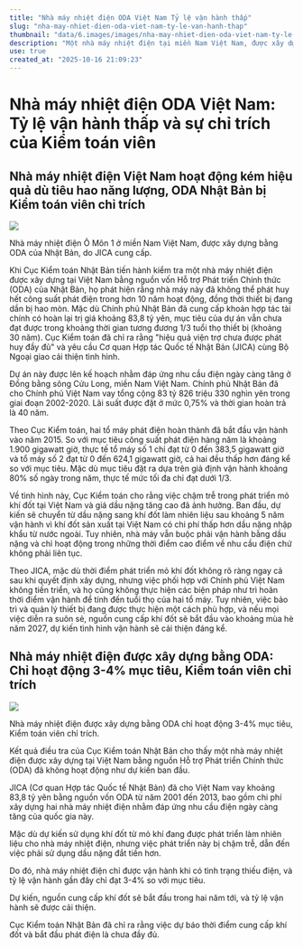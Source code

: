 ```yaml
---
title: "Nhà máy nhiệt điện ODA Việt Nam Tỷ lệ vận hành thấp"
slug: "nha-may-nhiet-dien-oda-viet-nam-ty-le-van-hanh-thap"
thumbnail: "data/6.images/images/nha-may-nhiet-dien-oda-viet-nam-ty-le-van-hanh-thap.webp"
description: "Một nhà máy nhiệt điện tại miền Nam Việt Nam, được xây dựng bằng khoản hỗ trợ ODA 83,8 tỷ yên của Nhật Bản, đã vận hành dưới công suất thiết kế trong hơn một thập kỷ. Kiểm toán Nhật Bản đã chỉ trích việc này, nhấn mạnh hiệu quả viện trợ chưa đạt được."
use: true
created_at: "2025-10-16 21:09:23"
---
```


# Nhà máy nhiệt điện ODA Việt Nam: Tỷ lệ vận hành thấp và sự chỉ trích của Kiểm toán viên

## Nhà máy nhiệt điện Việt Nam hoạt động kém hiệu quả dù tiêu hao năng lượng, ODA Nhật Bản bị Kiểm toán viên chỉ trích

![](/images/20251016-00000083-mai-000-1-view.webp)

Nhà máy nhiệt điện Ô Môn 1 ở miền Nam Việt Nam, được xây dựng bằng ODA của Nhật Bản, do JICA cung cấp.

Khi Cục Kiểm toán Nhật Bản tiến hành kiểm tra một nhà máy nhiệt điện được xây dựng tại Việt Nam bằng nguồn vốn Hỗ trợ Phát triển Chính thức (ODA) của Nhật Bản, họ phát hiện rằng nhà máy này đã không thể phát huy hết công suất phát điện trong hơn 10 năm hoạt động, đồng thời thiết bị đang dần bị hao mòn. Mặc dù Chính phủ Nhật Bản đã cung cấp khoản hợp tác tài chính có hoàn lại trị giá khoảng 83,8 tỷ yên, mục tiêu của dự án vẫn chưa đạt được trong khoảng thời gian tương đương 1/3 tuổi thọ thiết bị (khoảng 30 năm). Cục Kiểm toán đã chỉ ra rằng "hiệu quả viện trợ chưa được phát huy đầy đủ" và yêu cầu Cơ quan Hợp tác Quốc tế Nhật Bản (JICA) cùng Bộ Ngoại giao cải thiện tình hình.

Dự án này được lên kế hoạch nhằm đáp ứng nhu cầu điện ngày càng tăng ở Đồng bằng sông Cửu Long, miền Nam Việt Nam. Chính phủ Nhật Bản đã cho Chính phủ Việt Nam vay tổng cộng 83 tỷ 826 triệu 330 nghìn yên trong giai đoạn 2002-2020. Lãi suất được đặt ở mức 0,75% và thời gian hoàn trả là 40 năm.

Theo Cục Kiểm toán, hai tổ máy phát điện hoàn thành đã bắt đầu vận hành vào năm 2015. So với mục tiêu công suất phát điện hàng năm là khoảng 1.900 gigawatt giờ, thực tế tổ máy số 1 chỉ đạt từ 0 đến 383,5 gigawatt giờ và tổ máy số 2 đạt từ 0 đến 624,1 gigawatt giờ, cả hai đều thấp hơn đáng kể so với mục tiêu. Mặc dù mục tiêu đặt ra dựa trên giả định vận hành khoảng 80% số ngày trong năm, thực tế mức tối đa chỉ đạt dưới 1/3.

Về tình hình này, Cục Kiểm toán cho rằng việc chậm trễ trong phát triển mỏ khí đốt tại Việt Nam và giá dầu nặng tăng cao đã ảnh hưởng. Ban đầu, dự kiến sẽ chuyển từ dầu nặng sang khí đốt làm nhiên liệu sau khoảng 5 năm vận hành vì khí đốt sản xuất tại Việt Nam có chi phí thấp hơn dầu nặng nhập khẩu từ nước ngoài. Tuy nhiên, nhà máy vẫn buộc phải vận hành bằng dầu nặng và chỉ hoạt động trong những thời điểm cao điểm về nhu cầu điện chứ không phải liên tục.

Theo JICA, mặc dù thời điểm phát triển mỏ khí đốt không rõ ràng ngay cả sau khi quyết định xây dựng, nhưng việc phối hợp với Chính phủ Việt Nam không tiến triển, và họ cũng không thực hiện các biện pháp như trì hoãn thời điểm vận hành để tính đến tuổi thọ của hai tổ máy. Tuy nhiên, việc bảo trì và quản lý thiết bị đang được thực hiện một cách phù hợp, và nếu mọi việc diễn ra suôn sẻ, nguồn cung cấp khí đốt sẽ bắt đầu vào khoảng mùa hè năm 2027, dự kiến tình hình vận hành sẽ cải thiện đáng kể.

## Nhà máy nhiệt điện được xây dựng bằng ODA: Chỉ hoạt động 3-4% mục tiêu, Kiểm toán viên chỉ trích

![](/images/20251016-00000052-ann-000-3-view.webp)

Nhà máy nhiệt điện được xây dựng bằng ODA chỉ hoạt động 3-4% mục tiêu, Kiểm toán viên chỉ trích.

Kết quả điều tra của Cục Kiểm toán Nhật Bản cho thấy một nhà máy nhiệt điện được xây dựng tại Việt Nam bằng nguồn Hỗ trợ Phát triển Chính thức (ODA) đã không hoạt động như dự kiến ban đầu.

JICA (Cơ quan Hợp tác Quốc tế Nhật Bản) đã cho Việt Nam vay khoảng 83,8 tỷ yên bằng nguồn vốn ODA từ năm 2001 đến 2013, bao gồm chi phí xây dựng hai nhà máy nhiệt điện nhằm đáp ứng nhu cầu điện ngày càng tăng của quốc gia này.

Mặc dù dự kiến sử dụng khí đốt từ mỏ khí đang được phát triển làm nhiên liệu cho nhà máy nhiệt điện, nhưng việc phát triển này bị chậm trễ, dẫn đến việc phải sử dụng dầu nặng đắt tiền hơn.

Do đó, nhà máy nhiệt điện chỉ được vận hành khi có tình trạng thiếu điện, và tỷ lệ vận hành gần đây chỉ đạt 3-4% so với mục tiêu.

Dự kiến, nguồn cung cấp khí đốt sẽ bắt đầu trong hai năm tới, và tỷ lệ vận hành sẽ được cải thiện.

Cục Kiểm toán Nhật Bản đã chỉ ra rằng việc dự báo thời điểm cung cấp khí đốt và bắt đầu phát điện là chưa đầy đủ.